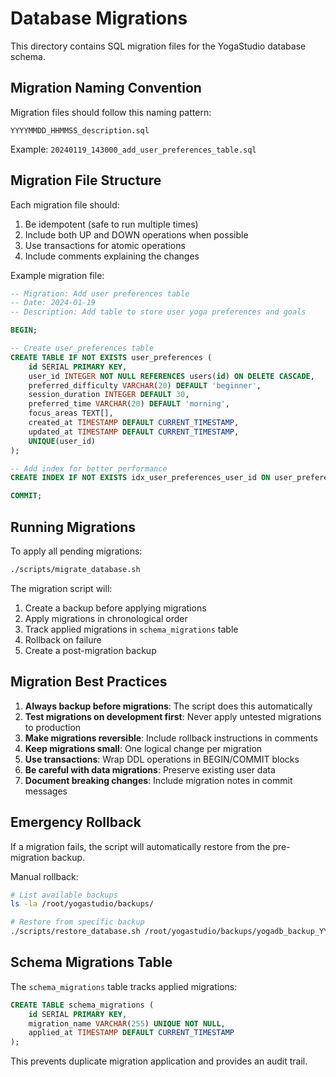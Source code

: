 # Database Migrations

This directory contains SQL migration files for the YogaStudio database schema.

## Migration Naming Convention

Migration files should follow this naming pattern:
```
YYYYMMDD_HHMMSS_description.sql
```

Example: `20240119_143000_add_user_preferences_table.sql`

## Migration File Structure

Each migration file should:
1. Be idempotent (safe to run multiple times)
2. Include both UP and DOWN operations when possible
3. Use transactions for atomic operations
4. Include comments explaining the changes

Example migration file:
```sql
-- Migration: Add user preferences table
-- Date: 2024-01-19
-- Description: Add table to store user yoga preferences and goals

BEGIN;

-- Create user_preferences table
CREATE TABLE IF NOT EXISTS user_preferences (
    id SERIAL PRIMARY KEY,
    user_id INTEGER NOT NULL REFERENCES users(id) ON DELETE CASCADE,
    preferred_difficulty VARCHAR(20) DEFAULT 'beginner',
    session_duration INTEGER DEFAULT 30,
    preferred_time VARCHAR(20) DEFAULT 'morning',
    focus_areas TEXT[],
    created_at TIMESTAMP DEFAULT CURRENT_TIMESTAMP,
    updated_at TIMESTAMP DEFAULT CURRENT_TIMESTAMP,
    UNIQUE(user_id)
);

-- Add index for better performance
CREATE INDEX IF NOT EXISTS idx_user_preferences_user_id ON user_preferences(user_id);

COMMIT;
```

## Running Migrations

To apply all pending migrations:
```bash
./scripts/migrate_database.sh
```

The migration script will:
1. Create a backup before applying migrations
2. Apply migrations in chronological order
3. Track applied migrations in `schema_migrations` table
4. Rollback on failure
5. Create a post-migration backup

## Migration Best Practices

1. **Always backup before migrations**: The script does this automatically
2. **Test migrations on development first**: Never apply untested migrations to production
3. **Make migrations reversible**: Include rollback instructions in comments
4. **Keep migrations small**: One logical change per migration
5. **Use transactions**: Wrap DDL operations in BEGIN/COMMIT blocks
6. **Be careful with data migrations**: Preserve existing user data
7. **Document breaking changes**: Include migration notes in commit messages

## Emergency Rollback

If a migration fails, the script will automatically restore from the pre-migration backup.

Manual rollback:
```bash
# List available backups
ls -la /root/yogastudio/backups/

# Restore from specific backup
./scripts/restore_database.sh /root/yogastudio/backups/yogadb_backup_YYYYMMDD_HHMMSS.sql.gz
```

## Schema Migrations Table

The `schema_migrations` table tracks applied migrations:
```sql
CREATE TABLE schema_migrations (
    id SERIAL PRIMARY KEY,
    migration_name VARCHAR(255) UNIQUE NOT NULL,
    applied_at TIMESTAMP DEFAULT CURRENT_TIMESTAMP
);
```

This prevents duplicate migration application and provides an audit trail.